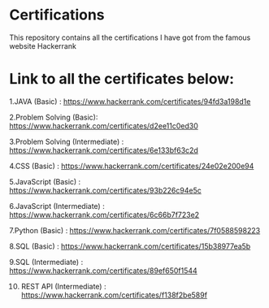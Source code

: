 # Certifications
This repository contains all the certifications I have got from the famous website Hackerrank
# Link to all the certificates below: 

 1.JAVA (Basic) : https://www.hackerrank.com/certificates/94fd3a198d1e
 
 2.Problem Solving (Basic): https://www.hackerrank.com/certificates/d2ee11c0ed30
 
 3.Problem Solving (Intermediate) : https://www.hackerrank.com/certificates/6e133bf63c2d
 
 4.CSS (Basic) : https://www.hackerrank.com/certificates/24e02e200e94
 
 5.JavaScript (Basic) : https://www.hackerrank.com/certificates/93b226c94e5c
 
 6.JavaScript (Intermediate) : https://www.hackerrank.com/certificates/6c66b7f723e2
 
 7.Python (Basic) : https://www.hackerrank.com/certificates/7f0588598223
 
 8.SQL (Basic) : https://www.hackerrank.com/certificates/15b38977ea5b
 
 9.SQL (Intermediate) : https://www.hackerrank.com/certificates/89ef650f1544
 
10. REST API (Intermediate) : https://www.hackerrank.com/certificates/f138f2be589f


